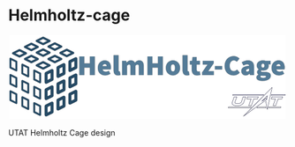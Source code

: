 # Helmholtz-cage
<p align="center">
    <img src="picture/Hlogo.png">
</p>
UTAT Helmholtz Cage design 
